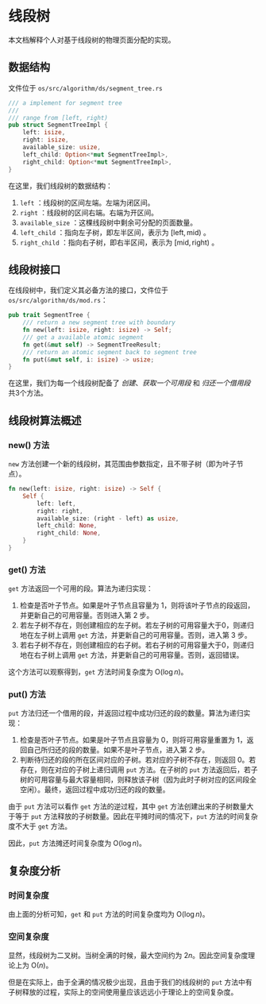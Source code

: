 # 线段树

本文档解释个人对基于线段树的物理页面分配的实现。

## 数据结构

文件位于 `os/src/algorithm/ds/segment_tree.rs` 

```rust
/// a implement for segment tree
/// 
/// range from [left, right)
pub struct SegmentTreeImpl {
    left: isize,
    right: isize,
    available_size: usize,
    left_child: Option<*mut SegmentTreeImpl>,
    right_child: Option<*mut SegmentTreeImpl>,
}
```

在这里，我们线段树的数据结构：

1. `left` ：线段树的区间左端。左端为闭区间。
2. `right` ：线段树的区间右端。右端为开区间。
3. `available_size` ：这棵线段树中剩余可分配的页面数量。
4. `left_child` ：指向左子树，即左半区间，表示为 $[\mathrm{left},\mathrm{mid})$ 。
5. `right_child` ：指向右子树，即右半区间，表示为 $[\mathrm{mid},\mathrm{right})$ 。

## 线段树接口

在线段树中，我们定义其必备方法的接口，文件位于 ``os/src/algorithm/ds/mod.rs``：

```rust
pub trait SegmentTree {
    /// return a new segment tree with boundary
    fn new(left: isize, right: isize) -> Self;
    /// get a available atomic segment
    fn get(&mut self) -> SegmentTreeResult;
    /// return an atomic segment back to segment tree
    fn put(&mut self, i: isize) -> usize;
}
```

在这里，我们为每一个线段树配备了 *创建*、*获取一个可用段*  和 *归还一个借用段* 共3个方法。

## 线段树算法概述

### new() 方法

`new` 方法创建一个新的线段树，其范围由参数指定，且不带子树（即为叶子节点）。

```rust
fn new(left: isize, right: isize) -> Self {
	Self {
		left: left,
		right: right,
		available_size: (right - left) as usize,
		left_child: None,
		right_child: None,
	}
}
```

### get() 方法

`get` 方法返回一个可用的段。算法为递归实现：

1. 检查是否叶子节点。如果是叶子节点且容量为 1，则将该叶子节点的段返回，并更新自己的可用容量。否则进入第 2 步。
2. 若左子树不存在，则创建相应的左子树。若左子树的可用容量大于0，则递归地在左子树上调用 `get` 方法，并更新自己的可用容量。否则，进入第 3 步。
3. 若右子树不存在，则创建相应的右子树。若右子树的可用容量大于0，则递归地在右子树上调用 `get` 方法，并更新自己的可用容量。否则，返回错误。

这个方法可以观察得到，`get` 方法时间复杂度为 $\mathrm{O}(\log n)$。

### put() 方法

`put` 方法归还一个借用的段，并返回过程中成功归还的段的数量。算法为递归实现：

1. 检查是否叶子节点。如果是叶子节点且容量为 0，则将可用容量重置为 1，返回自己所归还的段的数量。如果不是叶子节点，进入第 2 步。
2. 判断待归还的段的所在区间对应的子树。若对应的子树不存在，则返回 0。若存在，则在对应的子树上递归调用 `put` 方法。在子树的 `put` 方法返回后，若子树的可用容量与最大容量相同，则释放该子树（因为此时子树对应的区间段全空闲）。最终，返回过程中成功归还的段的数量。

由于 `put` 方法可以看作 `get` 方法的逆过程，其中 `get` 方法创建出来的子树数量大于等于 `put` 方法释放的子树数量。因此在平摊时间的情况下，`put` 方法的时间复杂度不大于 `get` 方法。

因此，`put` 方法摊还时间复杂度为 $\mathrm{O}(\log n)$。

## 复杂度分析

### 时间复杂度

由上面的分析可知，`get` 和 `put` 方法的时间复杂度均为 $\mathrm{O}(\log n)$。

### 空间复杂度

显然，线段树为二叉树。当树全满的时候，最大空间约为 $2n$。因此空间复杂度理论上为 $\mathrm{O}(n)$。

但是在实际上，由于全满的情况极少出现，且由于我们的线段树的 `put` 方法中有子树释放的过程，实际上的空间使用量应该远远小于理论上的空间复杂度。
